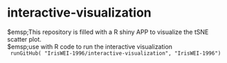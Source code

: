 # interactive-visualization
$emsp;This repository is filled with a R shiny APP to visualize the tSNE scatter plot. <br>
$emsp;use with R code to run the interactive visualization <br>
``` runGitHub( "IrisWEI-1996/interactive-visualization", "IrisWEI-1996")```
